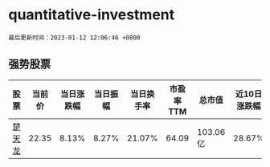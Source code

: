 # quantitative-investment

`最后更新时间：2023-01-12 12:06:46 +0800`

## 强势股票

|股票|当前价|当日涨跌幅|当日振幅|当日换手率|市盈率TTM|总市值|近10日涨跌幅|
|----|----|----|----|----|----|----|----|
|[楚天龙](https://xueqiu.com/S/SZ003040)|22.35|8.13%|8.27%|21.07%|64.09|103.06亿|28.67%|
